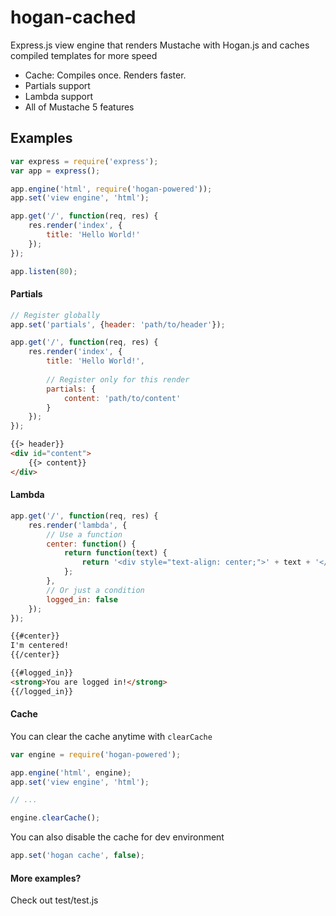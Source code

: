 # hogan-cached
Express.js view engine that renders Mustache with Hogan.js and caches compiled templates for more speed

* Cache: Compiles once. Renders faster.
* Partials support
* Lambda support
* All of Mustache 5 features

## Examples
```javascript
var express = require('express');
var app = express();

app.engine('html', require('hogan-powered'));
app.set('view engine', 'html');

app.get('/', function(req, res) {
    res.render('index', {
        title: 'Hello World!'
    });
});

app.listen(80);
```

#### Partials

```javascript
// Register globally
app.set('partials', {header: 'path/to/header'});

app.get('/', function(req, res) {
    res.render('index', {
        title: 'Hello World!',
        
        // Register only for this render
        partials: {
            content: 'path/to/content'
        }
    });
});
```

```html
{{> header}}
<div id="content">
    {{> content}}
</div>
```

#### Lambda

```javascript
app.get('/', function(req, res) {
    res.render('lambda', {
        // Use a function
        center: function() {
            return function(text) {
                return '<div style="text-align: center;">' + text + '</div>';
            };
        },
        // Or just a condition
        logged_in: false
    });
});
```

```html
{{#center}}
I'm centered!
{{/center}}

{{#logged_in}}
<strong>You are logged in!</strong>
{{/logged_in}}
```

#### Cache
You can clear the cache anytime with `clearCache`
```javascript
var engine = require('hogan-powered');

app.engine('html', engine);
app.set('view engine', 'html');

// ...

engine.clearCache();
```

You can also disable the cache for dev environment
```javascript
app.set('hogan cache', false);
```

#### More examples?
Check out test/test.js